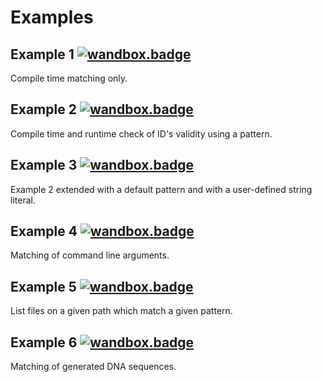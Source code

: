# Examples

## Example 1 [![wandbox.badge]](https://wandbox.org/permlink/T6Qv5sOl6QUJ6VyV)

Compile time matching only.

## Example 2 [![wandbox.badge]](https://wandbox.org/permlink/XkNbL0hhNtsyYiw4)

Compile time and runtime check of ID's validity using a pattern.

## Example 3 [![wandbox.badge]](https://wandbox.org/permlink/spKqol6XGDoofKOR)

Example 2 extended with a default pattern and with a user-defined string
literal.

## Example 4 [![wandbox.badge]](https://wandbox.org/permlink/HJyg1oN0mVCHyYK4)

Matching of command line arguments.

## Example 5 [![wandbox.badge]](https://wandbox.org/permlink/MDMhlO92AFaoHofS)

List files on a given path which match a given pattern.

## Example 6 [![wandbox.badge]](https://wandbox.org/permlink/6kGAZcI67Ani20b9)

Matching of generated DNA sequences.

[wandbox.badge]: https://img.shields.io/badge/try%20it-on%20wandbox-blue.svg
